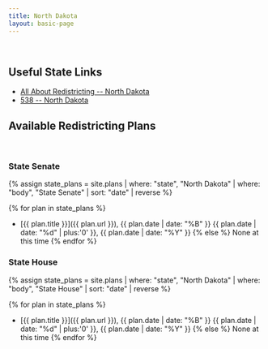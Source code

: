 ```yaml
---
title: North Dakota
layout: basic-page
---
```


<br>

Useful State Links
---

- [All About Redistricting -- North Dakota](https://redistricting.lls.edu/state/north-dakota/?cycle=2020&level=Congress&startdate=)
- [538 -- North Dakota](https://projects.fivethirtyeight.com/redistricting-2022-maps/north-dakota/)

Available Redistricting Plans
---

<br>

### State Senate

{% assign state_plans = site.plans | where: "state", "North Dakota" | where: "body", "State Senate" | sort: "date" | reverse %}

{% for plan in state_plans %}
- [{{ plan.title }}]({{ plan.url }}), {{ plan.date | date: "%B" }} {{ plan.date | date: "%d" | plus:'0' }}, {{ plan.date | date: "%Y" }}
{% else %}
None at this time
{% endfor %}


### State House

{% assign state_plans = site.plans | where: "state", "North Dakota" | where: "body", "State House" | sort: "date" | reverse %}

{% for plan in state_plans %}
- [{{ plan.title }}]({{ plan.url }}), {{ plan.date | date: "%B" }} {{ plan.date | date: "%d" | plus:'0' }}, {{ plan.date | date: "%Y" }}
{% else %}
None at this time
{% endfor %}
